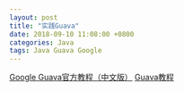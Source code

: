 ```yaml
---
layout: post
title: "实践Guava"
date: 2018-09-10 11:08:00 +0800
categories: Java
tags: Java Guava Google
---
```


[Google Guava官方教程（中文版）](http://ifeve.com/google-guava/)
[Guava教程](https://www.yiibai.com/guava/)